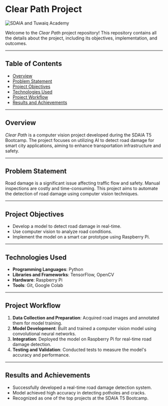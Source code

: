 # Clear Path Project

![SDAIA and Tuwaiq Academy](path/to/logo.png)

Welcome to the *Clear Path* project repository! This repository contains all the details about the project, including its objectives, implementation, and outcomes.

---

## Table of Contents
- [Overview](#overview)
- [Problem Statement](#problem-statement)
- [Project Objectives](#project-objectives)
- [Technologies Used](#technologies-used)
- [Project Workflow](#project-workflow)
- [Results and Achievements](#results-and-achievements)

---

## Overview
*Clear Path* is a computer vision project developed during the SDAIA T5 Bootcamp. The project focuses on utilizing AI to detect road damage for smart city applications, aiming to enhance transportation infrastructure and safety.

---

## Problem Statement
Road damage is a significant issue affecting traffic flow and safety. Manual inspections are costly and time-consuming. This project aims to automate the detection of road damage using computer vision techniques.

---

## Project Objectives
- Develop a model to detect road damage in real-time.
- Use computer vision to analyze road conditions.
- Implement the model on a smart car prototype using Raspberry Pi.

---

## Technologies Used
- **Programming Languages**: Python
- **Libraries and Frameworks**: TensorFlow, OpenCV
- **Hardware**: Raspberry Pi
- **Tools**: Git, Google Colab 

---

## Project Workflow
1. **Data Collection and Preparation**: Acquired road images and annotated them for model training.
2. **Model Development**: Built and trained a computer vision model using convolutional neural networks.
3. **Integration**: Deployed the model on Raspberry Pi for real-time road damage detection.
4. **Testing and Validation**: Conducted tests to measure the model's accuracy and performance.

---

## Results and Achievements
- Successfully developed a real-time road damage detection system.
- Model achieved high accuracy in detecting potholes and cracks.
- Recognized as one of the top projects at the SDAIA T5 Bootcamp.



